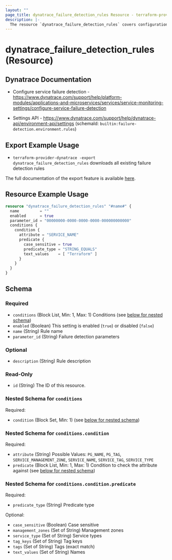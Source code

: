 ```yaml
---
layout: ""
page_title: dynatrace_failure_detection_rules Resource - terraform-provider-dynatrace"
description: |-
  The resource `dynatrace_failure_detection_rules` covers configuration for failure detection rules
---
```


# dynatrace_failure_detection_rules (Resource)

## Dynatrace Documentation

- Configure service failure detection - https://www.dynatrace.com/support/help/platform-modules/applications-and-microservices/services/service-monitoring-settings/configure-service-failure-detection

- Settings API - https://www.dynatrace.com/support/help/dynatrace-api/environment-api/settings (schemaId: `builtin:failure-detection.environment.rules`)

## Export Example Usage

- `terraform-provider-dynatrace -export dynatrace_failure_detection_rules` downloads all existing failure detection rules

The full documentation of the export feature is available [here](https://registry.terraform.io/providers/dynatrace-oss/dynatrace/latest/docs/guides/export-v2).

## Resource Example Usage

```terraform
resource "dynatrace_failure_detection_rules" "#name#" {
  name         = ""
  enabled      = true
  parameter_id = "00000000-0000-0000-0000-000000000000"
  conditions {
    condition {
      attribute = "SERVICE_NAME"
      predicate {
        case_sensitive = true
        predicate_type = "STRING_EQUALS"
        text_values    = [ "Terraform" ]
      }
    }
  }
}
```

<!-- schema generated by tfplugindocs -->
## Schema

### Required

- `conditions` (Block List, Min: 1, Max: 1) Conditions (see [below for nested schema](#nestedblock--conditions))
- `enabled` (Boolean) This setting is enabled (`true`) or disabled (`false`)
- `name` (String) Rule name
- `parameter_id` (String) Failure detection parameters

### Optional

- `description` (String) Rule description

### Read-Only

- `id` (String) The ID of this resource.

<a id="nestedblock--conditions"></a>
### Nested Schema for `conditions`

Required:

- `condition` (Block Set, Min: 1) (see [below for nested schema](#nestedblock--conditions--condition))

<a id="nestedblock--conditions--condition"></a>
### Nested Schema for `conditions.condition`

Required:

- `attribute` (String) Possible Values: `PG_NAME`, `PG_TAG`, `SERVICE_MANAGEMENT_ZONE`, `SERVICE_NAME`, `SERVICE_TAG`, `SERVICE_TYPE`
- `predicate` (Block List, Min: 1, Max: 1) Condition to check the attribute against (see [below for nested schema](#nestedblock--conditions--condition--predicate))

<a id="nestedblock--conditions--condition--predicate"></a>
### Nested Schema for `conditions.condition.predicate`

Required:

- `predicate_type` (String) Predicate type

Optional:

- `case_sensitive` (Boolean) Case sensitive
- `management_zones` (Set of String) Management zones
- `service_type` (Set of String) Service types
- `tag_keys` (Set of String) Tag keys
- `tags` (Set of String) Tags (exact match)
- `text_values` (Set of String) Names
 